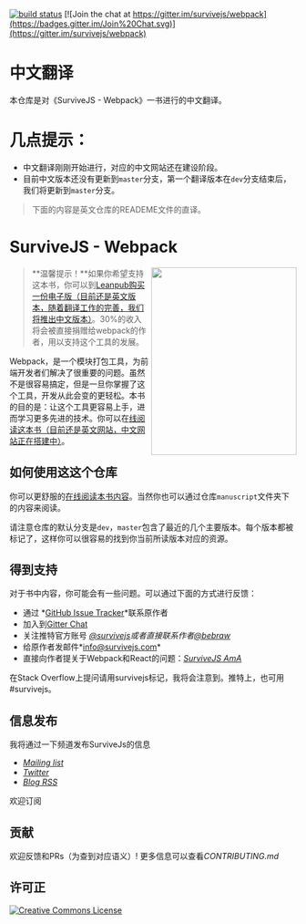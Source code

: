 [![build status](https://secure.travis-ci.org/survivejs/webpack-book.svg)](http://travis-ci.org/survivejs/webpack-book) [![Join the chat at https://gitter.im/survivejs/webpack](https://badges.gitter.im/Join%20Chat.svg)](https://gitter.im/survivejs/webpack)

# 中文翻译
本仓库是对《SurviveJS - Webpack》一书进行的中文翻译。

# 几点提示：
 - 中文翻译刚刚开始进行，对应的中文网站还在建设阶段。
 - 目前中文版本还没有更新到`master`分支，第一个翻译版本在`dev`分支结束后，我们将更新到`master`分支。


> 下面的内容是英文仓库的READEME文件的直译。

# SurviveJS - Webpack

<img align="right" width="255" height="329" src="manuscript/images/title_page_small.png" />

> **温馨提示！**如果你希望支持这本书，你可以到[Leanpub购买一份电子版（目前还是英文版本，随着翻译工作的完善，我们将推出中文版本）](https://leanpub.com/survivejs-webpack)。30%的收入将会被直接捐赠给webpack的作者，用以支持这个工具的发展。

Webpack，是一个模块打包工具，为前端开发者们解决了很重要的问题。虽然不是很容易搞定，但是一旦你掌握了这个工具，开发从此会变的更轻松。本书的目的是：让这个工具更容易上手，进而学习更多先进的技术。你可以在[线阅读这本书（目前还是英文网站，中文网站正在搭建中）](http://survivejs.com/webpack/introduction/)。


## 如何使用这这个仓库

你可以更舒服的[在线阅读本书内容](http://survivejs.com/webpack/introduction/)。当然你也可以通过仓库`manuscript`文件夹下的内容来阅读。

请注意仓库的默认分支是`dev`，`master`包含了最近的几个主要版本。每个版本都被标记了，这样你可以很容易的找到你当前所读版本对应的资源。


## 得到支持
对于书中内容，你可能会有一些问题。可以通过下面的方式进行反馈：
 - 通过  *[GitHub Issue Tracker](https://github.com/survivejs/webpack/issues)*联系原作者
 - 加入到[Gitter Chat](https://gitter.im/survivejs/webpack)
 - 关注推特官方账号 *[@survivejs](https://twitter.com/survivejs)*或者直接联系作者*[@bebraw](https://twitter.com/survivejs)*
 - 给原作者发邮件*[info@survivejs.com](http://info@survivejs.com)*
 - 直接向作者提关于Webpack和React的问题：*[SurviveJS AmA](https://github.com/survivejs/ama/issues)*

在Stack Overflow上提问请用survivejs标记，我将会注意到。推特上，也可用#survivejs。

## 信息发布
我将通过一下频道发布SurviveJs的信息
 - *[Mailing list](http://eepurl.com/bth1v5)*
 - *[Twitter](https://twitter.com/survivejs)*
 - *[Blog RSS](http://survivejs.com/atom.xml)*

欢迎订阅

## 贡献
欢迎反馈和PRs（为查到对应语义）! 更多信息可以查看*CONTRIBUTING.md*

## 许可正

<a rel="license" href="http://creativecommons.org/licenses/by-nc-nd/3.0/"><img alt="Creative Commons License" style="border-width:0" src="https://i.creativecommons.org/l/by-nc-nd/3.0/88x31.png" /></a>
